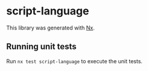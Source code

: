 # script-language

This library was generated with [Nx](https://nx.dev).

## Running unit tests

Run `nx test script-language` to execute the unit tests.
